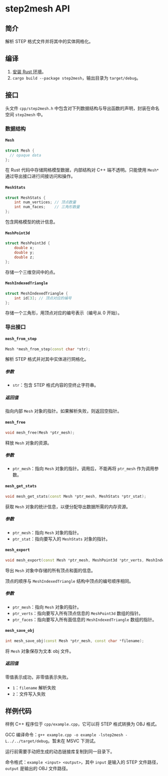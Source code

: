 # step2mesh API

## 简介

解析 STEP 格式文件并将其中的实体网格化。

## 编译

1. [安装 Rust 环境](https://doc.rust-lang.org/cargo/getting-started/installation.html)。
2. `cargo build --package step2mesh`，输出目录为 `target/debug`。

## 接口

头文件 `cpp/step2mesh.h` 中包含对下列数据结构与导出函数的声明，封装在命名空间 `step2mesh` 中。

### 数据结构

#### `Mesh`
```cpp
struct Mesh {
  // opaque data
};
```
在 Rust 代码中存储网格模型数据，内部结构对 C++ 端不透明。只能使用 `Mesh*` 通过导出接口进行间接访问和操作。

#### `MeshStats`
```cpp
struct MeshStats {
    int num_vertices; // 顶点数量
    int num_faces;    // 三角形数量
};
```
包含网格模型的统计信息。

#### `MeshPoint3d`
```cpp
struct MeshPoint3d {
    double x;
    double y;
    double z;
};
```
存储一个三维空间中的点。

#### `MeshIndexedTriangle`
```cpp
struct MeshIndexedTriangle {
    int id[3]; // 顶点对应的编号
};
```
存储一个三角形，用顶点对应的编号表示（编号从 0 开始）。

### 导出接口

#### `mesh_from_step`
```cpp
Mesh *mesh_from_step(const char *str);
```
解析 STEP 格式并对其中实体进行网格化。

##### 参数
- `str`：包含 STEP 格式内容的空终止字符串。

##### 返回值
指向内部 `Mesh` 对象的指针。如果解析失败，则返回空指针。

#### `mesh_free`
```cpp
void mesh_free(Mesh *ptr_mesh);
```
释放 `Mesh` 对象的资源。

##### 参数
- `ptr_mesh`：指向 `Mesh` 对象的指针。调用后，不能再将 `ptr_mesh` 作为调用参数。

#### `mesh_get_stats`
```cpp
void mesh_get_stats(const Mesh *ptr_mesh, MeshStats *ptr_stat);
```
获取 `Mesh` 对象的统计信息，以便分配导出数据所需的内存资源。

##### 参数
- `ptr_mesh`：指向 `Mesh` 对象的指针。
- `ptr_stat`：指向要写入的 `MeshStats` 对象的指针。

#### `mesh_export`
```cpp
void mesh_export(const Mesh *ptr_mesh, MeshPoint3d *ptr_verts, MeshIndexedTriangle *ptr_faces);
```
导出 `Mesh` 对象中存储的所有顶点和面的信息。

顶点的顺序与 `MeshIndexedTriangle` 结构中顶点的编号顺序相同。

##### 参数
- `ptr_mesh`：指向 `Mesh` 对象的指针。
- `ptr_verts`：指向要写入所有顶点信息的 `MeshPoint3d` 数组的指针。
- `ptr_faces`：指向要写入所有面信息的 `MeshIndexedTriangle` 数组的指针。

#### `mesh_save_obj`
```cpp
int mesh_save_obj(const Mesh *ptr_mesh, const char *filename);
```
将 `Mesh` 对象保存为文本 obj 文件。

##### 返回值
零值表示成功，非零值表示失败。
- `1`：`filename` 解析失败
- `2`：文件写入失败

## 样例代码

样例 C++ 程序位于 `cpp/example.cpp`，它可以将 STEP 格式转换为 OBJ 格式。

GCC 编译命令：`g++ example.cpp -o example -lstep2mesh -L../../target/debug`。暂未在 MSVC 下测试。

运行前需要手动把生成的动态链接库复制到同一目录下。

命令格式：`example <input> <output>`，其中 `input` 是输入的 STEP 文件路径，`output` 是输出的 OBJ 文件路径。
